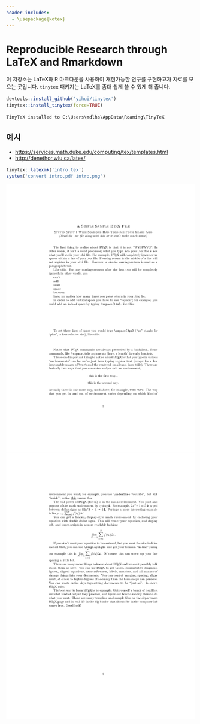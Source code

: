 ```yaml
---
header-includes:
  - \usepackage{kotex}
---
```


Reproducible Research through LaTeX and Rmarkdown
=================================================

이 저장소는 LaTeX와 R 마크다운을 사용하여 재현가능한 연구를 구현하고자 자료를 모으는 곳입니다.
`tinytex` 패키지는 LaTeX를 좀더 쉽게 쓸 수 있게 해 줍니다.

```r
devtools::install_github('yihui/tinytex')
tinytex::install_tinytex(force=TRUE)
```

`TinyTeX installed to C:\Users\mdlhs\AppData\Roaming\TinyTeX`

예시
----

-   <https://services.math.duke.edu/computing/tex/templates.html>
-   <http://denethor.wlu.ca/latex/>

``` r
tinytex::latexmk('intro.tex')
system('convert intro.pdf intro.png')
```

![](intro-0.png) ![](intro-1.png)

